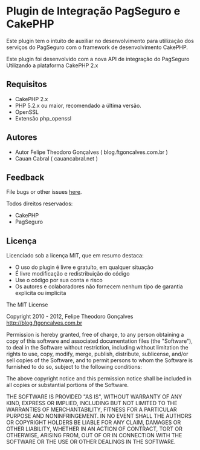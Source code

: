 Plugin de Integração PagSeguro e CakePHP
==========================

Este plugin tem o intuito de auxiliar no desenvolvimento para utilização dos serviços do PagSeguro com o
framework de desenvolvimento CakePHP.

Este plugin foi desenvolvido com a nova API de integração do PagSeguro
Utilizando a plataforma CakePHP 2.x

Requisitos
----------

  - CakePHP 2.x
  - PHP 5.2.x ou maior, recomendado a última versão.
  - OpenSSL
  - Extensão php_openssl

Autores
-----

 - Autor Felipe Theodoro Gonçalves ( blog.ftgoncalves.com.br )
 - Cauan Cabral ( cauancabral.net )

Feedback
--------

File bugs or other issues [here].

[here]: https://github.com/ftgoncalves/pagseguro/issues


Todos direitos reservados:

  - CakePHP
  - PagSeguro

Licença
-------

Licenciado sob a licença MIT, que em resumo destaca:

 - O uso do plugin é livre e gratuíto, em qualquer situação
 - É livre modificação e redistribuição do código
 - Use o código por sua conta e risco
 - Os autores e colaboradores não fornecem nenhum tipo de garantia explícita
 ou implícita


The MIT License

Copyright 2010 - 2012, Felipe Theodoro Gonçalves
                        http://blog.ftgoncalves.com.br

Permission is hereby granted, free of charge, to any person obtaining a
copy of this software and associated documentation files (the "Software"),
to deal in the Software without restriction, including without limitation
the rights to use, copy, modify, merge, publish, distribute, sublicense,
and/or sell copies of the Software, and to permit persons to whom the
Software is furnished to do so, subject to the following conditions:

The above copyright notice and this permission notice shall be included in
all copies or substantial portions of the Software.

THE SOFTWARE IS PROVIDED "AS IS", WITHOUT WARRANTY OF ANY KIND, EXPRESS OR
IMPLIED, INCLUDING BUT NOT LIMITED TO THE WARRANTIES OF MERCHANTABILITY,
FITNESS FOR A PARTICULAR PURPOSE AND NONINFRINGEMENT. IN NO EVENT SHALL THE
AUTHORS OR COPYRIGHT HOLDERS BE LIABLE FOR ANY CLAIM, DAMAGES OR OTHER
LIABILITY, WHETHER IN AN ACTION OF CONTRACT, TORT OR OTHERWISE, ARISING
FROM, OUT OF OR IN CONNECTION WITH THE SOFTWARE OR THE USE OR OTHER
DEALINGS IN THE SOFTWARE.